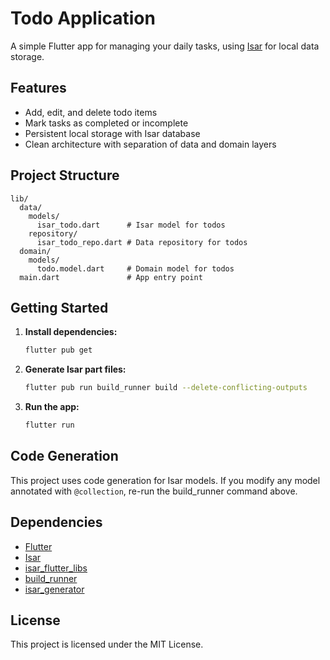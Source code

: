 # Todo Application

A simple Flutter app for managing your daily tasks, using [Isar](https://isar.dev/) for local data storage.

## Features

- Add, edit, and delete todo items
- Mark tasks as completed or incomplete
- Persistent local storage with Isar database
- Clean architecture with separation of data and domain layers

## Project Structure

```
lib/
  data/
    models/
      isar_todo.dart      # Isar model for todos
    repository/
      isar_todo_repo.dart # Data repository for todos
  domain/
    models/
      todo.model.dart     # Domain model for todos
  main.dart               # App entry point
```

## Getting Started

1. **Install dependencies:**
   ```sh
   flutter pub get
   ```

2. **Generate Isar part files:**
   ```sh
   flutter pub run build_runner build --delete-conflicting-outputs
   ```

3. **Run the app:**
   ```sh
   flutter run
   ```

## Code Generation

This project uses code generation for Isar models. If you modify any model annotated with `@collection`, re-run the build_runner command above.

## Dependencies

- [Flutter](https://flutter.dev/)
- [Isar](https://pub.dev/packages/isar)
- [isar_flutter_libs](https://pub.dev/packages/isar_flutter_libs)
- [build_runner](https://pub.dev/packages/build_runner)
- [isar_generator](https://pub.dev/packages/isar_generator)

## License

This project is licensed under the MIT License.